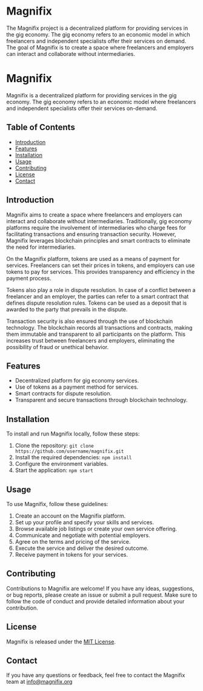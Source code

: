 # Magnifix
The Magnifix project is a decentralized platform for providing services in the gig economy. The gig economy refers to an economic model in which freelancers and independent specialists offer their services on demand.  The goal of Magnifix is to create a space where freelancers and employers can interact and collaborate without intermediaries.
# Magnifix

Magnifix is a decentralized platform for providing services in the gig economy. The gig economy refers to an economic model where freelancers and independent specialists offer their services on-demand.

## Table of Contents
- [Introduction](#introduction)
- [Features](#features)
- [Installation](#installation)
- [Usage](#usage)
- [Contributing](#contributing)
- [License](#license)
- [Contact](#contact)

## Introduction

Magnifix aims to create a space where freelancers and employers can interact and collaborate without intermediaries. Traditionally, gig economy platforms require the involvement of intermediaries who charge fees for facilitating transactions and ensuring transaction security. However, Magnifix leverages blockchain principles and smart contracts to eliminate the need for intermediaries.

On the Magnifix platform, tokens are used as a means of payment for services. Freelancers can set their prices in tokens, and employers can use tokens to pay for services. This provides transparency and efficiency in the payment process.

Tokens also play a role in dispute resolution. In case of a conflict between a freelancer and an employer, the parties can refer to a smart contract that defines dispute resolution rules. Tokens can be used as a deposit that is awarded to the party that prevails in the dispute.

Transaction security is also ensured through the use of blockchain technology. The blockchain records all transactions and contracts, making them immutable and transparent to all participants on the platform. This increases trust between freelancers and employers, eliminating the possibility of fraud or unethical behavior.

## Features

- Decentralized platform for gig economy services.
- Use of tokens as a payment method for services.
- Smart contracts for dispute resolution.
- Transparent and secure transactions through blockchain technology.

## Installation

To install and run Magnifix locally, follow these steps:

1. Clone the repository: `git clone https://github.com/username/magnifix.git`
2. Install the required dependencies: `npm install`
3. Configure the environment variables.
4. Start the application: `npm start`

## Usage

To use Magnifix, follow these guidelines:

1. Create an account on the Magnifix platform.
2. Set up your profile and specify your skills and services.
3. Browse available job listings or create your own service offering.
4. Communicate and negotiate with potential employers.
5. Agree on the terms and pricing of the service.
6. Execute the service and deliver the desired outcome.
7. Receive payment in tokens for your services.

## Contributing

Contributions to Magnifix are welcome! If you have any ideas, suggestions, or bug reports, please create an issue or submit a pull request. Make sure to follow the code of conduct and provide detailed information about your contribution.

## License

Magnifix is released under the [MIT License](LICENSE).

## Contact

If you have any questions or feedback, feel free to contact the Magnifix team at info@magnifix.org
